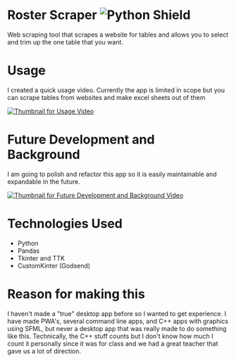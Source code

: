 # Roster Scraper ![Python Shield](https://img.shields.io/badge/python-3670A0?style=for-the-badge&logo=python&logoColor=ffdd54)
Web scraping tool that scrapes a website for tables and allows you to select and trim up the one table that you want.

# Usage
I created a quick usage video. Currently the app is limited in scope but you can scrape tables from websites and make excel sheets out of them

[![Thumbnail for Usage Video](https://img.youtube.com/vi/PFlMNcFx8Zc/0.jpg)](https://www.youtube.com/watch?v=PFlMNcFx8Zc)

# Future Development and Background
I am going to polish and refactor this app so it is easily maintainable and expandable in the future.

[![Thumbnail for Future Development and Background Video](https://img.youtube.com/vi/U6uqKtg4rbw/0.jpg)](https://www.youtube.com/watch?v=U6uqKtg4rbw)

# Technologies Used
- Python
- Pandas
- Tkinter and TTK
- CustomKinter (Godsend)

# Reason for making this
I haven't made a "true" desktop app before so I wanted to get experience. I have made PWA's, several command line apps, and C++ apps with graphics using SFML, but never a desktop app that was really made to do something like this. Technically, the C++ stuff counts but I don't know how much I count it personally since it was for class and we had a great teacher that gave us a lot of direction.